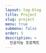 ```yaml
---
layout: tag-blog
title: Project
slug: project
menu: true
submenu: false
order: 5
description: >
  인공지능 프로젝트
---
```

